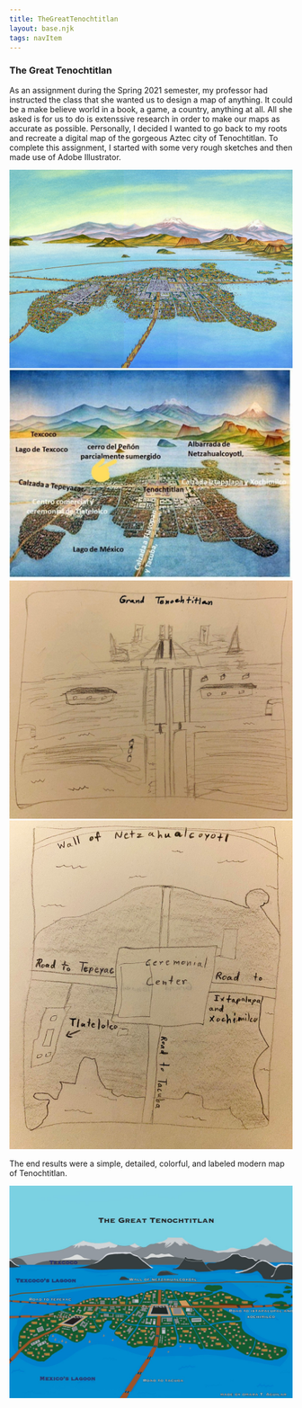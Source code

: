 ```yaml
---
title: TheGreatTenochtitlan
layout: base.njk
tags: navItem
---
```

 
<h3>The Great Tenochtitlan</h3>
      
<main class="project1">
<section class="p1">
  <p>As an assignment during the Spring 2021 semester, my professor had instructed the class that she wanted us to design a map of anything. It could be a make believe world in a book, a game, a country, anything at all. All she asked is for us to do is extenssive research in order to make our maps as accurate as possible. Personally, I decided I wanted to go back to my roots and recreate a digital map of the gorgeous Aztec city of Tenochtitlan. To complete this assignment, I started with some very rough sketches and then made use of Adobe Illustrator.</p>

  <img src="images/project5/oldversion1.jpg" class="oldversion1" alt="oldversion1">
  <img src="images/project5/oldversion2.jpg" class="oldversion2" alt="oldversion2">
  <img src="images/project5/mapsketch.jpg" class="mapsketch" alt="mapsketch">
  <img src="images/project5/mapsketch2.jpg" class="mapsketch2" alt="mapsketch2">

  <p>The end results were a simple, detailed, colorful, and labeled modern map of Tenochtitlan.</p>

  <img src="images/project5/modernmap.jpg" class="modernmap" alt="modernmap">
</section>

</main>